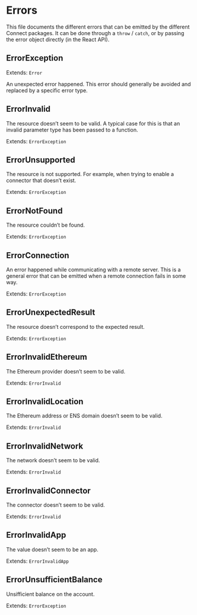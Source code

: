 # Errors

This file documents the different errors that can be emitted by the different Connect packages. It can be done through a `throw` / `catch`, or by passing the error object directly (in the React API).

## ErrorException

Extends: `Error`

An unexpected error happened. This error should generally be avoided and replaced by a specific error type.

## ErrorInvalid

The resource doesn’t seem to be valid. A typical case for this is that an invalid parameter type has been passed to a function.

Extends: `ErrorException`

## ErrorUnsupported

The resource is not supported. For example, when trying to enable a connector that doesn’t exist.

Extends: `ErrorException`

## ErrorNotFound

The resource couldn’t be found.

Extends: `ErrorException`

## ErrorConnection

An error happened while communicating with a remote server. This is a general error that can be emitted when a remote connection fails in some way.

Extends: `ErrorException`

## ErrorUnexpectedResult

The resource doesn’t correspond to the expected result.

Extends: `ErrorException`

## ErrorInvalidEthereum

The Ethereum provider doesn’t seem to be valid.

Extends: `ErrorInvalid`

## ErrorInvalidLocation

The Ethereum address or ENS domain doesn’t seem to be valid.

Extends: `ErrorInvalid`

## ErrorInvalidNetwork

The network doesn’t seem to be valid.

Extends: `ErrorInvalid`

## ErrorInvalidConnector

The connector doesn’t seem to be valid.

Extends: `ErrorInvalid`

## ErrorInvalidApp

The value doesn’t seem to be an app.

Extends: `ErrorInvalidApp`

## ErrorUnsufficientBalance

Unsifficient balance on the account.

Extends: `ErrorException`
